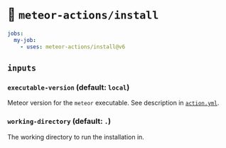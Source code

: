 :floppy_disk:
`meteor-actions/install`
==

```yaml
jobs:
  my-job:
    - uses: meteor-actions/install@v6
```

## `inputs`

### `executable-version` (default: `local`)

Meteor version for the `meteor` executable. See description in
[`action.yml`](action.yml).

### `working-directory` (default: `.`)

The working directory to run the installation in.
